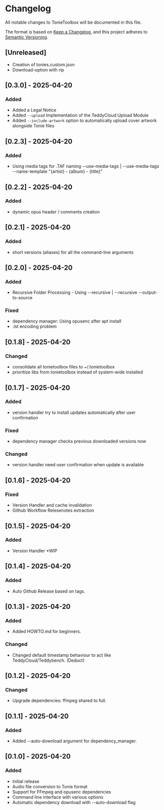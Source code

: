 # Changelog

All notable changes to TonieToolbox will be documented in this file.

The format is based on [Keep a Changelog](https://keepachangelog.com/en/1.0.0/),
and this project adheres to [Semantic Versioning](https://semver.org/spec/v2.0.0.html).

## [Unreleased]
- Creation of tonies.custom.json
- Download-option with rip

## [0.3.0] - 2025-04-20
### Added
- Added a Legal Notice
- Added `--upload` Implementation of the TeddyCloud Upload Module 
- Added `--include-artwork` option to automatically upload cover artwork alongside Tonie files
## [0.2.3] - 2025-04-20
### Added
- Using media tags for .TAF naming --use-media-tags | --use-media-tags --name-template "{artist} - {album} - {title}"
## [0.2.2] - 2025-04-20
### Added
- dynamic opus header / comments creation
## [0.2.1] - 2025-04-20
### Added
- short versions (aliases) for all the command-line arguments
## [0.2.0] - 2025-04-20
### Added
- Recursive Folder Processing - Using --recursive | --recursive --output-to-source
### Fixed
- dependency manager: Using opusenc after apt install
- .lst encoding problem
## [0.1.8] - 2025-04-20
### Changed
- consolidate all tonietoolbox files to ~/.tonietoolbox
- prioritize libs from tonietoolbox instead of system-wide installed
## [0.1.7] - 2025-04-20
### Added
- version handler try to install updates automatically after user confirmation
### Fixed
- dependency manager checks previous downloaded versions now
### Changed
- version handler need user confirmation when update is available
## [0.1.6] - 2025-04-20
### Fixed
- Version Handler and cache invalidation
- Github Workflow Relesenotes extraction
## [0.1.5] - 2025-04-20
### Added
- Version Handler *WIP
## [0.1.4] - 2025-04-20
### Added
- Auto Github Release based on tags.
## [0.1.3] - 2025-04-20
### Added
- Added HOWTO.md for beginners.
### Changed
- Changed default timestamp behaviour to act like TeddyCloud/Teddybench. (Deduct)
## [0.1.2] - 2025-04-20
### Changed
- Upgrade dependencies: ffmpeg shared to full.
## [0.1.1] - 2025-04-20
### Added
- Added --auto-download argument for dependency_manager.
## [0.1.0] - 2025-04-20
### Added
- Initial release
- Audio file conversion to Tonie format
- Support for FFmpeg and opusenc dependencies
- Command line interface with various options
- Automatic dependency download with --auto-download flag